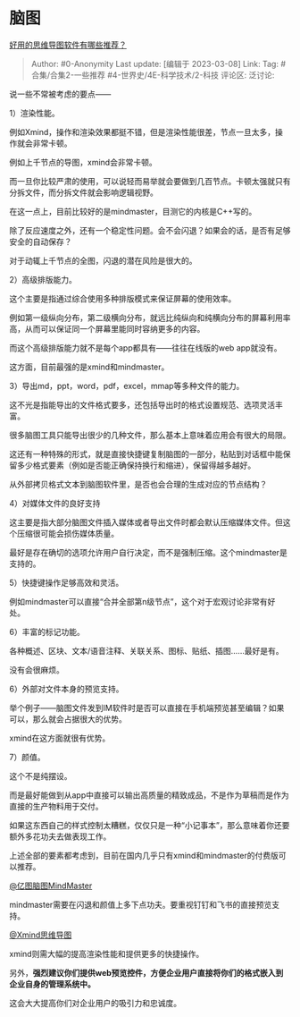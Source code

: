 # 脑图
[好用的思维导图软件有哪些推荐？](https://www.zhihu.com/question/19767007/answer/2927103704)

> Author: #0-Anonymity
> Last update: [编辑于 2023-03-08]
> Link:
> Tag: #合集/合集2-一些推荐 #4-世界史/4E-科学技术/2-科技
> 评论区:
> 泛讨论:

说一些不常被考虑的要点——

1）渲染性能。

例如Xmind，操作和渲染效果都挺不错，但是渲染性能很差，节点一旦太多，操作就会非常卡顿。

例如上千节点的导图，xmind会非常卡顿。

而一旦你比较严肃的使用，可以说轻而易举就会要做到几百节点。卡顿太强就只有分拆文件，而分拆文件就会影响逻辑视野。

在这一点上，目前比较好的是mindmaster，目测它的内核是C++写的。

除了反应速度之外，还有一个稳定性问题。会不会闪退？如果会的话，是否有足够安全的自动保存？

对于动辄上千节点的全图，闪退的潜在风险是很大的。

2）高级排版能力。

这个主要是指通过综合使用多种排版模式来保证屏幕的使用效率。

例如第一级纵向分布，第二级横向分布，就远比纯纵向和纯横向分布的屏幕利用率高，从而可以保证同一个屏幕里能同时容纳更多的内容。

而这个高级排版能力就不是每个app都具有——往往在线版的web app就没有。

这方面，目前最强的是xmind和mindmaster。

3）导出md，ppt，word，pdf，excel，mmap等多种文件的能力。

这不光是指能导出的文件格式要多，还包括导出时的格式设置规范、选项灵活丰富。

很多脑图工具只能导出很少的几种文件，那么基本上意味着应用会有很大的局限。

这还有一种特殊的形式，就是直接快捷键复制脑图的一部分，粘贴到对话框中能保留多少格式要素（例如是否能正确保持换行和缩进），保留得越多越好。

从外部拷贝格式文本到脑图软件里，是否也会合理的生成对应的节点结构？

4）对媒体文件的良好支持

这主要是指大部分脑图文件插入媒体或者导出文件时都会默认压缩媒体文件。但这个压缩很可能会损伤媒体质量。

最好是存在确切的选项允许用户自行决定，而不是强制压缩。这个mindmaster是支持的。

5）快捷键操作足够高效和灵活。

例如mindmaster可以直接“合并全部第n级节点”，这个对于宏观讨论非常有好处。

6）丰富的标记功能。

各种概述、区块、文本/语音注释、关联关系、图标、贴纸、插图……最好是有。

没有会很麻烦。

6）外部对文件本身的预览支持。

举个例子——脑图文件发到IM软件时是否可以直接在手机端预览甚至编辑？如果可以，那么就会占据很大的优势。

xmind在这方面就很有优势。

7）颜值。

这个不是纯摆设。

而是最好能做到从app中直接可以输出高质量的精致成品，不是作为草稿而是作为直接的生产物料用于交付。

如果这东西自己的样式控制太糟糕，仅仅只是一种“小记事本”，那么意味着你还要额外多花功夫去做表现工作。

上述全部的要素都考虑到，目前在国内几乎只有xmind和mindmaster的付费版可以推荐。

[@亿图脑图MindMaster](//www.zhihu.com/people/0d453eb6bb173878d4a8a52c15d15613)

mindmaster需要在闪退和颜值上多下点功夫。要重视钉钉和飞书的直接预览支持。

[@Xmind思维导图](//www.zhihu.com/people/1e2ed7c3bd8997f041a23ff90d2e70f4)

xmind则需大幅的提高渲染性能和提供更多的快捷操作。

另外，**强烈建议你们提供web预览控件，方便企业用户直接将你们的格式嵌入到企业自身的管理系统中。**

这会大大提高你们对企业用户的吸引力和忠诚度。
